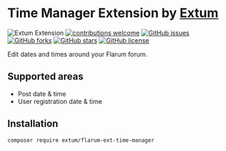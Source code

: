 # Time Manager Extension by [Extum](https://github.com/Extum) 
![Extum Extension](https://img.shields.io/badge/Extum-Extension-orange.svg)
[![contributions welcome](https://img.shields.io/badge/contributions-welcome-brightgreen.svg?style=flat)](https://github.com/Extum/flarum-ext-time-manager/issues) 
[![GitHub issues](https://img.shields.io/github/issues/Extum/flarum-ext-time-manager.svg)](https://github.com/Extum/flarum-ext-time-manager/issues)
[![GitHub forks](https://img.shields.io/github/forks/Extum/flarum-ext-time-manager.svg)](https://github.com/Extum/flarum-ext-time-manager/network)
[![GitHub stars](https://img.shields.io/github/stars/Extum/flarum-ext-time-manager.svg)](https://github.com/Extum/flarum-ext-time-manager/stargazers)
[![GitHub license](https://img.shields.io/badge/license-MIT-blue.svg)](https://raw.githubusercontent.com/Extum/flarum-ext-time-manager/master/LICENSE) 

Edit dates and times around your Flarum forum.

## Supported areas
- Post date & time
- User registration date & time

## Installation

```
composer require extum/flarum-ext-time-manager
```
